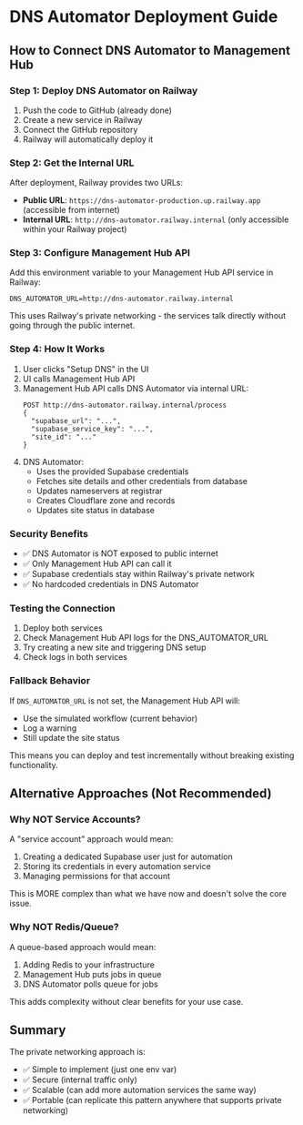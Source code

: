 # DNS Automator Deployment Guide

## How to Connect DNS Automator to Management Hub

### Step 1: Deploy DNS Automator on Railway

1. Push the code to GitHub (already done)
2. Create a new service in Railway
3. Connect the GitHub repository
4. Railway will automatically deploy it

### Step 2: Get the Internal URL

After deployment, Railway provides two URLs:
- **Public URL**: `https://dns-automator-production.up.railway.app` (accessible from internet)
- **Internal URL**: `http://dns-automator.railway.internal` (only accessible within your Railway project)

### Step 3: Configure Management Hub API

Add this environment variable to your Management Hub API service in Railway:

```
DNS_AUTOMATOR_URL=http://dns-automator.railway.internal
```

This uses Railway's private networking - the services talk directly without going through the public internet.

### Step 4: How It Works

1. User clicks "Setup DNS" in the UI
2. UI calls Management Hub API
3. Management Hub API calls DNS Automator via internal URL:
   ```
   POST http://dns-automator.railway.internal/process
   {
     "supabase_url": "...",
     "supabase_service_key": "...",
     "site_id": "..."
   }
   ```
4. DNS Automator:
   - Uses the provided Supabase credentials
   - Fetches site details and other credentials from database
   - Updates nameservers at registrar
   - Creates Cloudflare zone and records
   - Updates site status in database

### Security Benefits

- ✅ DNS Automator is NOT exposed to public internet
- ✅ Only Management Hub API can call it
- ✅ Supabase credentials stay within Railway's private network
- ✅ No hardcoded credentials in DNS Automator

### Testing the Connection

1. Deploy both services
2. Check Management Hub API logs for the DNS_AUTOMATOR_URL
3. Try creating a new site and triggering DNS setup
4. Check logs in both services

### Fallback Behavior

If `DNS_AUTOMATOR_URL` is not set, the Management Hub API will:
- Use the simulated workflow (current behavior)
- Log a warning
- Still update the site status

This means you can deploy and test incrementally without breaking existing functionality.

## Alternative Approaches (Not Recommended)

### Why NOT Service Accounts?

A "service account" approach would mean:
1. Creating a dedicated Supabase user just for automation
2. Storing its credentials in every automation service
3. Managing permissions for that account

This is MORE complex than what we have now and doesn't solve the core issue.

### Why NOT Redis/Queue?

A queue-based approach would mean:
1. Adding Redis to your infrastructure
2. Management Hub puts jobs in queue
3. DNS Automator polls queue for jobs

This adds complexity without clear benefits for your use case.

## Summary

The private networking approach is:
- ✅ Simple to implement (just one env var)
- ✅ Secure (internal traffic only)
- ✅ Scalable (can add more automation services the same way)
- ✅ Portable (can replicate this pattern anywhere that supports private networking)
